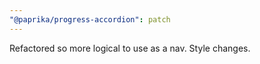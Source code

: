 ```yaml
---
"@paprika/progress-accordion": patch
---
```


Refactored so more logical to use as a nav. Style changes.
